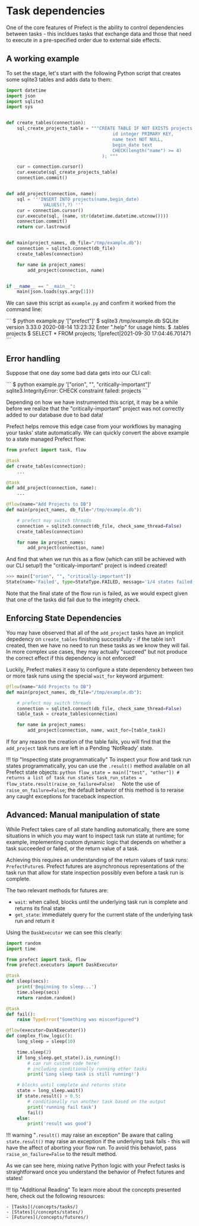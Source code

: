 # Task dependencies

One of the core features of Prefect is the ability to control dependencies between tasks - this incldues tasks that exchange data and those that need to execute in a pre-specified order due to external side effects.  


## A working example

To set the stage, let's start with the following Python script that creates some sqlite3 tables and adds data to them:

```python
import datetime
import json
import sqlite3
import sys


def create_tables(connection):
    sql_create_projects_table = """CREATE TABLE IF NOT EXISTS projects (
                                        id integer PRIMARY KEY,
                                        name text NOT NULL,
                                        begin_date text
                                        CHECK(length("name") >= 4)
                                    ); """

    cur = connection.cursor()
    cur.execute(sql_create_projects_table)
    connection.commit()


def add_project(connection, name):
    sql = '''INSERT INTO projects(name,begin_date)
              VALUES(?,?) '''
    cur = connection.cursor()
    cur.execute(sql, (name, str(datetime.datetime.utcnow())))
    connection.commit()
    return cur.lastrowid


def main(project_names, db_file="/tmp/example.db"):
    connection = sqlite3.connect(db_file) 
    create_tables(connection) 

    for name in project_names:
        add_project(connection, name)


if __name__ == "__main__":
    main(json.loads(sys.argv[1]))
```

We can save this script as `example.py` and confirm it worked from the command line:
<div class="termy">
```
$ python example.py '["prefect"]'
$ sqlite3 /tmp/example.db 
SQLite version 3.33.0 2020-08-14 13:23:32
Enter ".help" for usage hints.
$ .tables
projects
$ SELECT * FROM projects;
1|prefect|2021-09-30 17:04:46.701471
```
</div>

## Error handling

Suppose that one day some bad data gets into our CLI call:

<div class="termy">
```
$ python example.py '["orion", "", "critically-important"]'
sqlite3.IntegrityError: CHECK constraint failed: projects
```
</div>

Depending on how we have instrumented this script, it may be a while before we realize that the "critically-important" project was not correctly added to our database due to bad data!  

Prefect helps remove this edge case from your workflows by managing your tasks' state automatically.  We can quickly convert the above example to a state managed Prefect flow:

```python
from prefect import task, flow

@task
def create_tables(connection):
    ...

@task
def add_project(connection, name):
    ...

@flow(name="Add Projects to DB")
def main(project_names, db_file="/tmp/example.db"):

    # prefect may switch threads 
    connection = sqlite3.connect(db_file, check_same_thread=False) 
    create_tables(connection) 

    for name in project_names:
        add_project(connection, name)
```

And find that when we run this as a flow (which can still be achieved with our CLI setup!) the "criticaly-important" project is indeed created!  
```python
>>> main(["orion", "", "critically-important"])
State(name='Failed', type=StateType.FAILED, message='1/4 states failed.')
```

Note that the final state of the flow run is failed, as we would expect given that one of the tasks did fail due to the integrity check.

## Enforcing State Dependencies

You may have observed that all of the `add_project` tasks have an implicit depedency on `create_tables` finishing successfully - if the table isn't created, then we have no need to run these tasks as we know they will fail.  In more complex use cases, they may actually "succeed" but not produce the correct effect if this dependency is not enforced!

Luckily, Prefect makes it easy to configure a state dependency between two or more task runs using the special `wait_for` keyword argument:
```python
@flow(name="Add Projects to DB")
def main(project_names, db_file="/tmp/example.db"):

    # prefect may switch threads 
    connection = sqlite3.connect(db_file, check_same_thread=False) 
    table_task = create_tables(connection) 

    for name in project_names:
        add_project(connection, name, wait_for=[table_task])
```
If for any reason the creation of the table fails, you will find that the `add_project` task runs are left in a Pending 'NotReady' state.

!!! tip "Inspecting state programmatically"
    To inspect your flow and task run states programmatically, you can use the `.result()` method available on all Prefect state objects:
    ```python
    flow_state = main(["test", "other"])
    # returns a list of task run states
    task_run_states = flow_state.result(raise_on_failure=False) 
    ```
    Note the use of `raise_on_failure=False`; the default behavior of this method is to reraise any caught exceptions for traceback inspection.

## Advanced: Manual manipulation of state

While Prefect takes care of all state handling automatically, there are some situations in which you may want to inspect task run state at runtime; for example, implementing custom dynamic logic that depends on whether a task succeeded or failed, or the return value of a task.

Achieving this requires an understanding of the return values of task runs: `PrefectFuture`s.  Prefect futures are asynchronous representations of the task run that allow for state inspection possibly even before a task run is complete.

The two relevant methods for futures are:

- `wait`: when called, blocks until the underlying task run is complete and returns its final state
- `get_state`: immediately query for the current state of the underlying task run and return it

Using the `DaskExecutor` we can see this clearly:

```python
import random
import time

from prefect import task, flow
from prefect.executors import DaskExecutor

@task
def sleep(secs):
    print('Beginning to sleep...')
    time.sleep(secs)
    return random.random()

@task
def fail():
    raise TypeError("Something was misconfigured")

@flow(executor=DaskExecutor())
def complex_flow_logic():
    long_sleep = sleep(10)

    time.sleep(2)
    if long_sleep.get_state().is_running():
        # can run custom code here!
        # including conditionally running other tasks
        print('Long sleep task is still running!')

    # blocks until complete and returns state
    state = long_sleep.wait() 
    if state.result() > 0.5:
        # conditionally run another task based on the output
        print('running fail task')
        fail()
    else:
        print('result was good')
```

!!! warning "`.result()` may raise an exception"
    Be aware that calling `state.result()` may raise an exception if the underlying task fails - this will have the affect of aborting your flow run.  To avoid this behaviot, pass `raise_on_failure=False` to the result method.

As we can see here, mixing native Python logic with your Prefect tasks is straightforward once you understand the behavior of Prefect futures and states!

!!! tip "Additional Reading"
    To learn more about the concepts presented here, check out the following resources:

    - [Tasks](/concepts/tasks/)
    - [States](/concepts/states/)
    - [Futures](/concepts/futures/)
